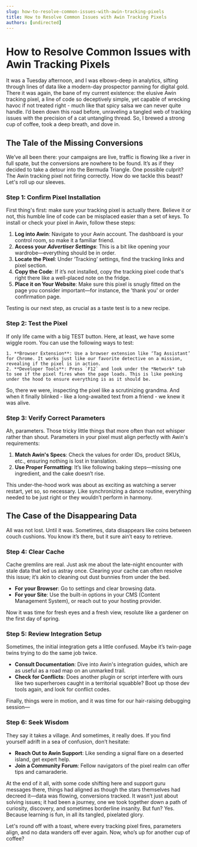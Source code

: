 ```yaml
---
slug: how-to-resolve-common-issues-with-awin-tracking-pixels
title: How to Resolve Common Issues with Awin Tracking Pixels
authors: [undirected]
---
```



# How to Resolve Common Issues with Awin Tracking Pixels

It was a Tuesday afternoon, and I was elbows-deep in analytics, sifting through lines of data like a modern-day prospector panning for digital gold. There it was again, the bane of my current existence: the elusive Awin tracking pixel, a line of code so deceptively simple, yet capable of wrecking havoc if not treated right - much like that spicy salsa we can never quite handle. I’d been down this road before, unraveling a tangled web of tracking issues with the precision of a cat untangling thread. So, I brewed a strong cup of coffee, took a deep breath, and dove in.

## The Tale of the Missing Conversions

We’ve all been there: your campaigns are live, traffic is flowing like a river in full spate, but the conversions are nowhere to be found. It’s as if they decided to take a detour into the Bermuda Triangle. One possible culprit? The Awin tracking pixel not firing correctly. How do we tackle this beast? Let's roll up our sleeves.

### Step 1: Confirm Pixel Installation

First thing's first: make sure your tracking pixel is actually there. Believe it or not, this humble line of code can be misplaced easier than a set of keys. To install or check your pixel in Awin, follow these steps:

1. **Log into Awin**: Navigate to your Awin account. The dashboard is your control room, so make it a familiar friend.
2. **Access your *Advertiser Settings***: This is a bit like opening your wardrobe—everything should be in order.
3. **Locate the Pixel**: Under ‘Tracking’ settings, find the tracking links and pixel section.
4. **Copy the Code**: If it’s not installed, copy the tracking pixel code that's right there like a well-placed note on the fridge.
5. **Place it on Your Website**: Make sure this pixel is snugly fitted on the page you consider important—for instance, the 'thank you' or order confirmation page.

Testing is our next step, as crucial as a taste test is to a new recipe.

### Step 2: Test the Pixel

If only life came with a big TEST button. Here, at least, we have some wiggle room. You can use the following ways to test:

    1. **Browser Extension**: Use a browser extension like ‘Tag Assistant’ for Chrome. It works just like our favorite detective on a mission, revealing if the pixel is in action.
    2. **Developer Tools**: Press `F12` and look under the *Network* tab to see if the pixel fires when the page loads. This is like peeking under the hood to ensure everything is as it should be.

So, there we were, inspecting the pixel like a scrutinizing grandma. And when it finally blinked - like a long-awaited text from a friend - we knew it was alive.

### Step 3: Verify Correct Parameters

Ah, parameters. Those tricky little things that more often than not whisper rather than shout. Parameters in your pixel must align perfectly with Awin's requirements:

1. **Match Awin's Specs**: Check the values for order IDs, product SKUs, etc., ensuring nothing is lost in translation.
2. **Use Proper Formatting**: It’s like following baking steps—missing one ingredient, and the cake doesn’t rise.

This under-the-hood work was about as exciting as watching a server restart, yet so, so necessary. Like synchronizing a dance routine, everything needed to be just right or they wouldn’t perform in harmony.

## The Case of the Disappearing Data

All was not lost. Until it was. Sometimes, data disappears like coins between couch cushions. You know it’s there, but it sure ain’t easy to retrieve.

### Step 4: Clear Cache

Cache gremlins are real. Just ask me about the late-night encounter with stale data that led us astray once. Clearing your cache can often resolve this issue; it’s akin to cleaning out dust bunnies from under the bed.

- **For your Browser**: Go to settings and clear browsing data.
- **For your Site**: Use the built-in options in your CMS (Content Management System), or reach out to your hosting provider.

Now it was time for fresh eyes and a fresh view, resolute like a gardener on the first day of spring.

### Step 5: Review Integration Setup

Sometimes, the initial integration gets a little confused. Maybe it’s twin-page twins trying to do the same job twice.

- **Consult Documentation**: Dive into Awin's integration guides, which are as useful as a road map on an unmarked trail.
- **Check for Conflicts**: Does another plugin or script interfere with ours like two superheroes caught in a territorial squabble? Boot up those dev tools again, and look for conflict codes.

Finally, things were in motion, and it was time for our hair-raising debugging session—

### Step 6: Seek Wisdom

They say it takes a village. And sometimes, it really does. If you find yourself adrift in a sea of confusion, don’t hesitate:

- **Reach Out to Awin Support**: Like sending a signal flare on a deserted island, get expert help.
- **Join a Community Forum**: Fellow navigators of the pixel realm can offer tips and camaraderie.

At the end of it all, with some code shifting here and support guru messages there, things had aligned as though the stars themselves had decreed it—data was flowing, conversions tracked. It wasn’t just about solving issues; it had been a journey, one we took together down a path of curiosity, discovery, and sometimes borderline insanity. But fun? Yes. Because learning is fun, in all its tangled, pixelated glory.

Let's round off with a toast, where every tracking pixel fires, parameters align, and no data wanders off ever again. Now, who’s up for another cup of coffee?